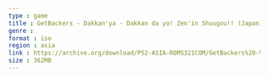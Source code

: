 ```yaml
---
type : game
title : GetBackers - Dakkan'ya - Dakkan da yo! Zen'in Shuugou!! (Japan)
genre : 
format : iso
region : asia
link : https://archive.org/download/PS2-ASIA-ROMS321COM/GetBackers%20-%20Dakkan%27ya%20-%20Dakkan%20da%20yo%21%20Zen%27in%20Shuugou%21%21%20%28Japan%29.7z
size : 362MB
---
```

